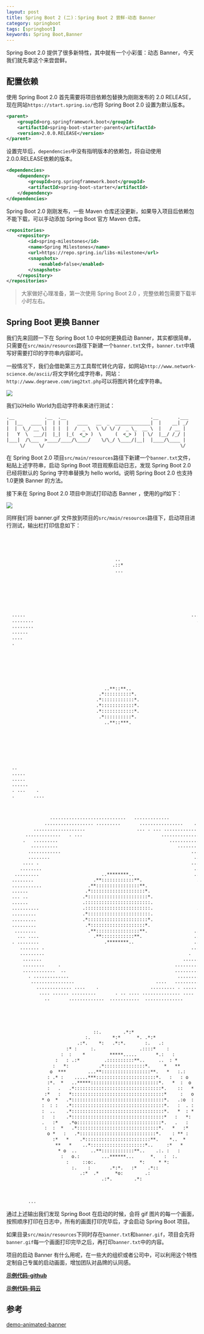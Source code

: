 ```yaml
---
layout: post
title: Spring Boot 2 (二)：Spring Boot 2 尝鲜-动态 Banner
category: springboot
tags: [springboot]
keywords: Spring Boot,Banner
---
```


Spring Boot 2.0 提供了很多新特性，其中就有一个小彩蛋：动态 Banner，今天我们就先拿这个来尝尝鲜。

## 配置依赖

使用 Spring Boot 2.0 首先需要将项目依赖包替换为刚刚发布的 2.0 RELEASE，现在网站`https://start.spring.io/`也将 Spring Boot 2.0 设置为默认版本。

``` xml
<parent>
	<groupId>org.springframework.boot</groupId>
	<artifactId>spring-boot-starter-parent</artifactId>
	<version>2.0.0.RELEASE</version>
</parent>
```

设置完毕后，`dependencies`中没有指明版本的依赖包，将自动使用2.0.0.RELEASE依赖的版本。

``` xml
<dependencies>
	<dependency>
		<groupId>org.springframework.boot</groupId>
		<artifactId>spring-boot-starter</artifactId>
	</dependency>
</dependencies>
```

Spring Boot 2.0 刚刚发布，一些 Maven 仓库还没更新，如果导入项目后依赖包不能下载，可以手动添加 Spring Boot 官方 Maven 仓库。

``` xml
<repositories>
	<repository>
		<id>spring-milestones</id>
		<name>Spring Milestones</name>
		<url>https://repo.spring.io/libs-milestone</url>
		<snapshots>
			<enabled>false</enabled>
		</snapshots>
	</repository>
</repositories>
```

> 大家做好心理准备，第一次使用 Spring Boot 2.0 ，完整依赖包需要下载半小时左右。


## Spring Boot 更换 Banner

我们先来回顾一下在 Spring Boot 1.0 中如何更换启动 Banner，其实都很简单，只需要在`src/main/resources`路径下新建一个`banner.txt`文件，`banner.txt`中填写好需要打印的字符串内容即可。

一般情况下，我们会借助第三方工具帮忙转化内容，如网站`http://www.network-science.de/ascii/`将文字转化成字符串，网站：`http://www.degraeve.com/img2txt.php`可以将图片转化成字符串。

![](http://favorites.ren/assets/images/2018/springboot/hello.png)

我们以Hello World为启动字符串来进行测试：

``` xml
.__           .__  .__                               .__       .___
|  |__   ____ |  | |  |   ____   __  _  _____________|  |    __| _/
|  |  \_/ __ \|  | |  |  /  _ \  \ \/ \/ /  _ \_  __ \  |   / __ | 
|   Y  \  ___/|  |_|  |_(  <_> )  \     (  <_> )  | \/  |__/ /_/ | 
|___|  /\___  >____/____/\____/    \/\_/ \____/|__|  |____/\____ | 
     \/     \/                                                  \/ 
```

在 Spring Boot 2.0 项目`src/main/resources`路径下新建一个`banner.txt`文件，粘贴上述字符串，启动 Spring Boot 项目观察启动日志，发现 Spring Boot 2.0 已经将默认的 Spring 字符串替换为 hello world。说明 Spring Boot 2.0 也支持1.0更换 Banner 的方法。

接下来在 Spring Boot 2.0 项目中测试打印动态 Banner ，使用的gif如下：

![](http://favorites.ren/assets/images/2018/springboot/banner.gif)

同样我们将 banner.gif 文件放到项目的`src/main/resources`路径下，启动项目进行测试，输出栏打印信息如下：

``` xml

                                    
                                                                              
                                                                              
                                        ..                                    
                                       .::*                                   
                                        ...                                   
                                                                              
                                                                              
                         
                                                                              



  .....                                                             ....      
  ........                                                            .    ...
  ........                                                                . ..
  ......                                                                  ....
  ....                                                                     ...
  .                                                                          .
                                                                              
                                                                              
                                                                              
                                                                              
                                                                              
                                                                              
                                                                              
                                    ..**::**..                                
                                  .*::::::::::*.                              
                                 .*::::::::::::*.                             
                                 .*::::::::::::*.                             
                                 .*::::::::::::*.                             
                                  .*::::::::::*.                              
                                    ..**::***.                                
                                                                              
                                                                              
                                                                              
                                                                              
                                                                              
                                                                              
                                                                              
  ..                                                                          
  .....                                                                     ..
  .....                                                                    ...
  ......                                                                ......
  . ...    .                                                             .....
  .       ....                                                             . .



                ............................   .............                  
              .................. .........       ................    .        
          ...................                   ... . ... ............        
       .............   . ...                             ...............      
      .   .........                                         ...........       
         ..........                                            ....... ....   
        ............                                                ........  
        ........                                                     ........ 
      .... .                                                        ......... 
     ........                                                        ........ 
   .........                       ..********..                      ......*..
  ........                      .**::::::::::::**.                    ........
  ...........                 .**::::::::::::::::**.                   .......
  ......                     .*::::::::::::::::::::*.                  .......
  ... ..                    .*::::::::::::::::::::::*.                 .......
  ......                    .::::::::::::::::::::::::.                 .......
  ..........                .::::::::::::::::::::::::.                ... ....
  .........                 .*:::::::::::::::::::::::.                    ....
  .........                 .*::::::::::::::::::::::*.                     ...
  .........                  .*::::::::::::::::::::*.                     ....
   ........                   .**::::::::::::::::**.                 .........
    ... ....                    .**::::::::::::**.                   .........
  . ........                        .********..                      .........
     ....... .                                                      ......*.. 
     .........                                                     .   .....  
      .......                                                    .........    
      ........     .                                          ............    
      ............  ..                                        ...........     
        . .............                                        .........      
         ................                              ....   ..........      
           ............. ....    .                   ......... . ..... .      
            .... ...... .........       . .. .... .............. ....         
              ..       .............  ...........  ..............             


                                                                              
                                                                              
                                                                              
                                ::.        .*:*                               
                             :.        *:*      *. .*:*                       
                          .:*.    *:   .*:*.       :.   .:                    
                      :* :     :.                .::::*    :                  
                    :  :    *         *****.....       *.:   :                
                  :   : .:*         .::::::::::**..     ..  : *               
                 :   *:           .*:::::::::::::::*.     *   **              
                o  ***        ...**::::::::::::::::::**.   *   :.:            
               : .* :    .....***::::::::::::::::::::::*.   :   : o           
               :*.  *   ..*****:::::::::::::::::::::::::*.   *  :  o          
               :   .   .*::::::::::::::::::::::::::::::::*.    ::   *         
              :*   :   *::::::::::::::::::::::::::::::::::*     :   o         
             * o  *   .*::::::::::::::::::::::::::::::::::*.   .:o  :         
             :  : :   .*::::::::::::::::::::::::::::::::::*.   :  . :         
             :  ..    .*::::::::::::::::::::::::::::::::::*.   *  : *         
             :   :    .*::::::::::::::::::::::::::::::::::*   :   *:          
             .   :*    .*o:::::::::::::::::::::::::::::::*.   .   :           
              :  :  *   .*::::::::::::::::::::::::::::::*.   *   :*           
               o *   :   .*::::::::::::::::::::::::::::*.    : ** :           
                 :*   *    .*::::::::::::::::::::::::**.    *..  *            
                  **   *    ..*::::::::::::::::::::*..     :*   *             
                   * o  ..     ..**::::::::::::**..    .:. :   :              
                    :   o.:        ...******...      *.   :  :.               
                      :     ::o:.                *:     * *:                  
                        :.    :       .*:*.   :*    .*::                      
                           .:*  .*      *o:        .:                         
                                   .:*.        .*:                                          
                 
        

        ...                                                                      

```

通过上述输出我们发现 Spring Boot 在启动的时候，会将 gif 图片的每一个画面，按照顺序打印在日志中，所有的画面打印完毕后，才会启动 Spring Boot 项目。

如果目录`src/main/resources`下同时存在`banner.txt`和`banner.gif`，项目会先将`banner.gif`每一个画面打印完毕之后，再打印`banner.txt`中的内容。

项目的启动 Banner 有什么用呢，在一些大的组织或者公司中，可以利用这个特性定制自己专属的启动画面，增加团队对品牌的认同感。

**[示例代码-github](https://github.com/weiqingeng/spring-boot-examples)**

**[示例代码-码云](https://gitee.com/weiqingeng/spring-boot-examples)**

## 参考

[demo-animated-banner](https://github.com/snicoll-demos/demo-animated-banner)  
